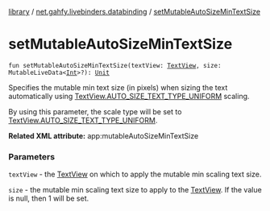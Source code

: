 [library](../index.md) / [net.gahfy.livebinders.databinding](index.md) / [setMutableAutoSizeMinTextSize](./set-mutable-auto-size-min-text-size.md)

# setMutableAutoSizeMinTextSize

`fun setMutableAutoSizeMinTextSize(textView: `[`TextView`](https://developer.android.com/reference/android/widget/TextView.html)`, size: MutableLiveData<`[`Int`](https://kotlinlang.org/api/latest/jvm/stdlib/kotlin/-int/index.html)`>?): `[`Unit`](https://kotlinlang.org/api/latest/jvm/stdlib/kotlin/-unit/index.html)

Specifies the mutable min text size (in pixels) when sizing the text automatically using
[TextView.AUTO_SIZE_TEXT_TYPE_UNIFORM](https://developer.android.com/reference/android/widget/TextView.html#AUTO_SIZE_TEXT_TYPE_UNIFORM) scaling.

By using this parameter, the scale type will be set to [TextView.AUTO_SIZE_TEXT_TYPE_UNIFORM](https://developer.android.com/reference/android/widget/TextView.html#AUTO_SIZE_TEXT_TYPE_UNIFORM).

**Related XML attribute:** app:mutableAutoSizeMinTextSize

### Parameters

`textView` - the [TextView](https://developer.android.com/reference/android/widget/TextView.html) on which to apply the mutable min scaling text size.

`size` - the mutable min scaling text size to apply to the [TextView](https://developer.android.com/reference/android/widget/TextView.html). If the value is null,
then 1 will be set.
